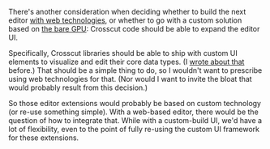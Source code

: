 There's another consideration when deciding whether to build the next editor
[with web technologies](/daily/2025-04-05), or whether to go with a custom
solution based on [the bare GPU](/daily/2025-04-06): Crosscut code should be
able to expand the editor UI.

Specifically, Crosscut libraries should be able to ship with custom UI elements
to visualize and edit their core data types. (I
[wrote about that](/daily/2024-09-20) before.) That should be a simple thing to
do, so I wouldn't want to prescribe using web technologies for that. (Nor would
I want to invite the bloat that would probably result from this decision.)

So those editor extensions would probably be based on custom technology (or
re-use something simple). With a web-based editor, there would be the question
of how to integrate that. While with a custom-build UI, we'd have a lot of
flexibility, even to the point of fully re-using the custom UI framework for
these extensions.
